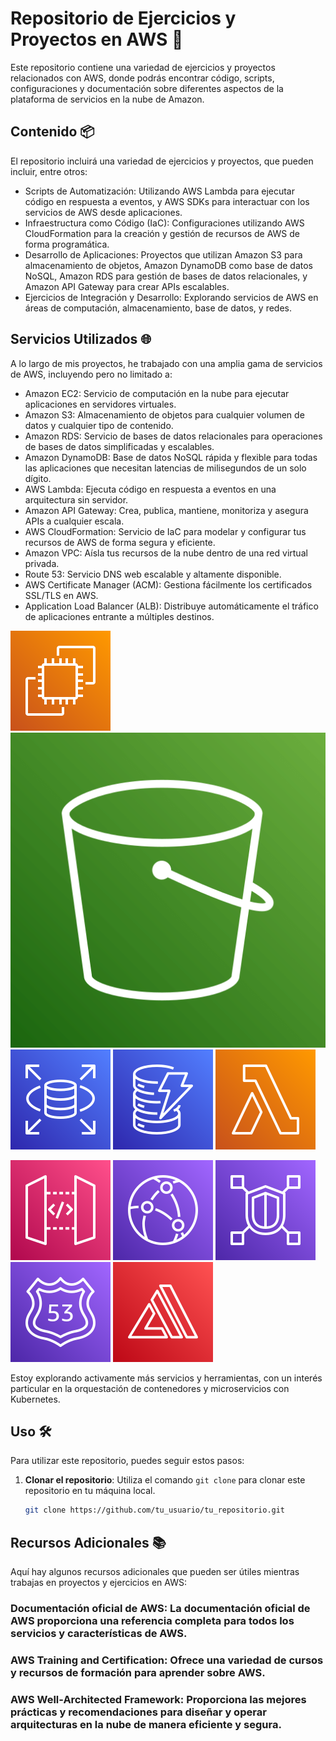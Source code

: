 # Repositorio de Ejercicios y Proyectos en AWS 🚀

Este repositorio contiene una variedad de ejercicios y proyectos relacionados con AWS, donde podrás encontrar código, scripts, configuraciones y documentación sobre diferentes aspectos de la plataforma de servicios en la nube de Amazon.

## Contenido 📦

El repositorio incluirá una variedad de ejercicios y proyectos, que pueden incluir, entre otros:

- Scripts de Automatización: Utilizando AWS Lambda para ejecutar código en respuesta a eventos, y AWS SDKs para interactuar con los servicios de AWS desde aplicaciones.
- Infraestructura como Código (IaC): Configuraciones utilizando AWS CloudFormation para la creación y gestión de recursos de AWS de forma programática.
- Desarrollo de Aplicaciones: Proyectos que utilizan Amazon S3 para almacenamiento de objetos, Amazon DynamoDB como base de datos NoSQL, Amazon RDS para gestión de bases de datos relacionales, y Amazon API Gateway para crear APIs escalables.
- Ejercicios de Integración y Desarrollo: Explorando servicios de AWS en áreas de computación, almacenamiento, base de datos, y redes.


## Servicios Utilizados 🌐

A lo largo de mis proyectos, he trabajado con una amplia gama de servicios de AWS, incluyendo pero no limitado a:

- Amazon EC2: Servicio de computación en la nube para ejecutar aplicaciones en servidores virtuales.
- Amazon S3: Almacenamiento de objetos para cualquier volumen de datos y cualquier tipo de contenido.
- Amazon RDS: Servicio de bases de datos relacionales para operaciones de bases de datos simplificadas y escalables.
- Amazon DynamoDB: Base de datos NoSQL rápida y flexible para todas las aplicaciones que necesitan latencias de milisegundos de un solo dígito.
- AWS Lambda: Ejecuta código en respuesta a eventos en una arquitectura sin servidor.
- Amazon API Gateway: Crea, publica, mantiene, monitoriza y asegura APIs a cualquier escala.
- AWS CloudFormation: Servicio de IaC para modelar y configurar tus recursos de AWS de forma segura y eficiente.
- Amazon VPC: Aísla tus recursos de la nube dentro de una red virtual privada.
- Route 53: Servicio DNS web escalable y altamente disponible.
- AWS Certificate Manager (ACM): Gestiona fácilmente los certificados SSL/TLS en AWS.
- Application Load Balancer (ALB): Distribuye automáticamente el tráfico de aplicaciones entrante a múltiples destinos.



![Amazon EC2](/aws-icons/EC2.svg) ![Amazon S3](/aws-icons/S3.png) ![Amazon RDS](/aws-icons/RDS.svg) ![Amazon DynamoDB](/aws-icons/DynamoDB.svg) ![AWS Lambsa](/aws-icons/Lambda.svg)

![Amazon API Gateway](/aws-icons/API.svg)  ![AWS CloudFormation](/aws-icons/CloudFront.svg) ![Amazo VPC](/aws-icons/VPC.svg) ![Route 53](/aws-icons/Route53.svg) ![AWS Certificate Manager](/aws-icons/Amplify.svg)
 
Estoy explorando activamente más servicios y herramientas, con un interés particular en la orquestación de contenedores y microservicios con Kubernetes.

## Uso 🛠️

Para utilizar este repositorio, puedes seguir estos pasos:

1. **Clonar el repositorio**: Utiliza el comando `git clone` para clonar este repositorio en tu máquina local.
   ```bash
   git clone https://github.com/tu_usuario/tu_repositorio.git

## Recursos Adicionales 📚
Aquí hay algunos recursos adicionales que pueden ser útiles mientras trabajas en proyectos y ejercicios en AWS:

### Documentación oficial de AWS: La documentación oficial de AWS proporciona una referencia completa para todos los servicios y características de AWS.

### AWS Training and Certification: Ofrece una variedad de cursos y recursos de formación para aprender sobre AWS.

### AWS Well-Architected Framework: Proporciona las mejores prácticas y recomendaciones para diseñar y operar arquitecturas en la nube de manera eficiente y segura.
